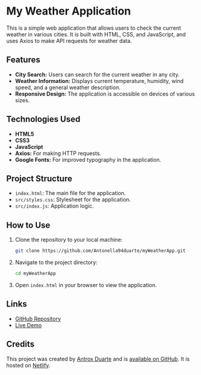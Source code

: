 # My Weather Application

This is a simple web application that allows users to check the current weather in various cities. It is built with HTML, CSS, and JavaScript, and uses Axios to make API requests for weather data.

## Features

- **City Search:** Users can search for the current weather in any city.
- **Weather Information:** Displays current temperature, humidity, wind speed, and a general weather description.
- **Responsive Design:** The application is accessible on devices of various sizes.

## Technologies Used

- **HTML5**
- **CSS3**
- **JavaScript**
- **Axios:** For making HTTP requests.
- **Google Fonts:** For improved typography in the application.

## Project Structure

- `index.html`: The main file for the application.
- `src/styles.css`: Stylesheet for the application.
- `src/index.js`: Application logic.

## How to Use

1. Clone the repository to your local machine:
    ```bash
    git clone https://github.com/Antonella94duarte/myWeatherApp.git
    ```

2. Navigate to the project directory:
    ```bash
    cd myWeatherApp
    ```

3. Open `index.html` in your browser to view the application.

## Links

- [GitHub Repository](https://github.com/Antonella94duarte/myWeatherApp)
- [Live Demo](https://weather-antrox.netlify.app/)

## Credits

This project was created by [Antrox Duarte](https://github.com/Antonella94duarte) and is [available on GitHub](https://github.com/Antonella94duarte/myWeatherApp). It is hosted on [Netlify](https://weather-antrox.netlify.app/).

